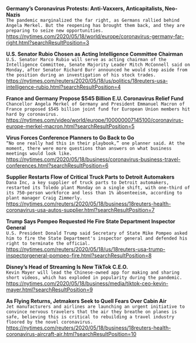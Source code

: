 **Germany’s Coronavirus Protests: Anti-Vaxxers, Anticapitalists, Neo-Nazis**\
`The pandemic marginalized the far right, as Germans rallied behind Angela Merkel. But the reopening has brought them back, and they are preparing to seize new opportunities.`\
https://nytimes.com/2020/05/18/world/europe/coronavirus-germany-far-right.html?searchResultPosition=3

**U.S. Senator Rubio Chosen as Acting Intelligence Committee Chairman**\
`U.S. Senator Marco Rubio will serve as acting chairman of the Intelligence Committee, Senate Majority Leader Mitch McConnell said on Monday, after Senator Richard Burr announced he would step aside from the position during an investigation of his stock trades.`\
https://nytimes.com/reuters/2020/05/18/us/politics/18reuters-usa-intelligence-rubio.html?searchResultPosition=4

**France and Germany Propose $545 Billion E.U. Coronavirus Relief Fund**\
`Chancellor Angela Merkel of Germany and President Emmanuel Macron of France proposed $545 billion joint fund for European Union members hit hard by coronavirus.`\
https://nytimes.com/video/world/europe/100000007145100/coronavirus-europe-merkel-macron.html?searchResultPosition=5

**Virus Forces Conference Planners to Go Back to Go**\
`“No one really had this in their playbook,” one planner said. At the moment, there were more questions than answers on what business meetings would look like.`\
https://nytimes.com/2020/05/18/business/coronavirus-business-travel-conferences.html?searchResultPosition=6

**Supplier Restarts Flow of Critical Truck Parts to Detroit Automakers**\
`Dana Inc, a key supplier of truck parts to Detroit automakers, restarted its Toledo plant Monday on a single shift, with one-third of its 750-person workforce and less than 1% absenteeism, according to plant manager Craig Zimmerly.`\
https://nytimes.com/reuters/2020/05/18/business/18reuters-health-coronavirus-usa-autos-supplier.html?searchResultPosition=7

**Trump Says Pompeo Requested He Fire State Department Inspector General**\
`U.S. President Donald Trump said Secretary of State Mike Pompeo asked him to fire the State Department's inspector general and defended his right to terminate the official.`\
https://nytimes.com/reuters/2020/05/18/us/18reuters-usa-trump-inspectorgeneral-pompeo-fire.html?searchResultPosition=8

**Disney’s Head of Streaming Is New TikTok C.E.O.**\
`Kevin Mayer will lead the Chinese-owned app for making and sharing short videos, which has exploded in popularity during the pandemic.`\
https://nytimes.com/2020/05/18/business/media/tiktok-ceo-kevin-mayer.html?searchResultPosition=9

**As Flying Returns, Jetmakers Seek to Quell Fears Over Cabin Air**\
`Jet manufacturers and airlines are launching an urgent initiative to convince nervous travelers that the air they breathe on planes is safe, believing this is critical to rebuilding a travel industry floored by the novel coronavirus. `\
https://nytimes.com/reuters/2020/05/18/business/18reuters-health-coronavirus-aircraft-air.html?searchResultPosition=10

